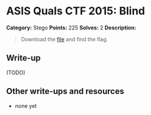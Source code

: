 # ASIS Quals CTF 2015: Blind

**Category:** Stego
**Points:** 225
**Solves:** 2
**Description:**

> Download the [file](http://tasks.asis-ctf.ir/blind_40252205e1bb2c138442a10bd776417d) and find the flag.

## Write-up

(TODO)

## Other write-ups and resources

* none yet
